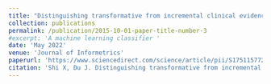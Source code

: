 ```yaml
---
title: "Distinguishing transformative from incremental clinical evidence: A classifier of clinical research using textual features from abstracts and citing sentences"
collection: publications
permalink: /publication/2015-10-01-paper-title-number-3
#excerpt: 'A machine learning classifier '
date: 'May 2022'
venue: 'Journal of Informetrics'
paperurl: 'https://www.sciencedirect.com/science/article/pii/S1751157722000141'
citation: 'Shi X, Du J. Distinguishing transformative from incremental clinical evidence: A classifier of clinical research using textual features from abstracts and citing sentences[J]. Journal of Informetrics, 2022, 16(2): 101262.'
---
```

<!-- This paper is about the number 3. The number 4 is left for future work. -->

<!-- [Download paper here](http://academicpages.github.io/files/paper3.pdf) -->


